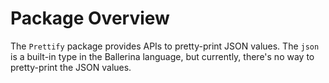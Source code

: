 # Package Overview

The `Prettify` package provides APIs to pretty-print JSON values. The `json` is a built-in type in the Ballerina
language, but currently, there's no way to pretty-print the JSON values. 
